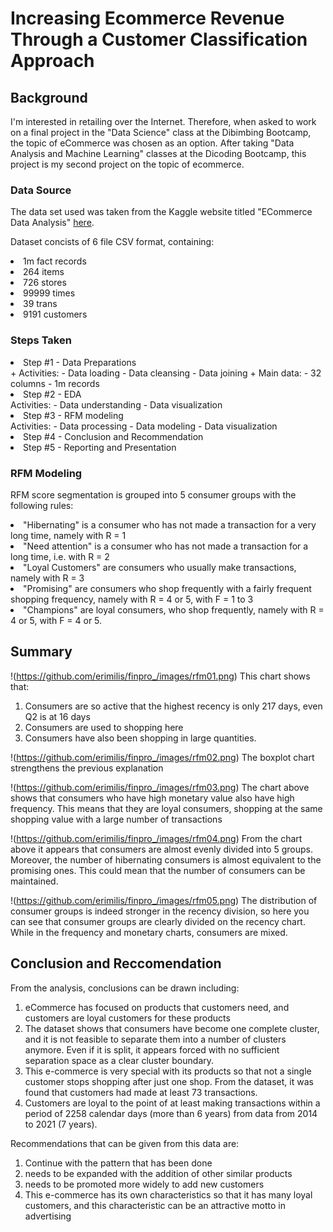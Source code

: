 # Increasing Ecommerce Revenue Through a Customer Classification Approach

## Background
I'm interested in retailing over the Internet. Therefore, when asked to work on a final project in the "Data Science" class at the Dibimbing Bootcamp, the topic of eCommerce was chosen as an option. After taking "Data Analysis and Machine Learning" classes at the Dicoding Bootcamp, this project is my second project on the topic of ecommerce.

### Data Source
The data set used was taken from the Kaggle website titled "ECommerce Data Analysis" <a href="https://www.kaggle.com/datasets/mmohaiminulislam/ecommerce-data-analysis" target="blank">here</a>.

Dataset concists of 6 file CSV format, containing:
<li>1m fact records
<li>264 items
<li>726 stores
<li>99999 times
<li>39 trans
<li>9191 customers

### Steps Taken
<li>Step #1 - Data Preparations</li>
      + Activities:
         - Data loading
         - Data cleansing
         - Data joining
      + Main data:
         - 32 columns
         - 1m records

<li>Step #2 - EDA</li>
Activities:
  - Data understanding
  - Data visualization

<li>Step #3 - RFM modeling</li>
    Activities:
    - Data processing
    - Data modeling
    - Data visualization
<li>Step #4 - Conclusion and Recommendation</li>
<li>Step #5 - Reporting and Presentation</li>

### RFM Modeling
RFM score segmentation is grouped into 5 consumer groups with the following rules:
<li>"Hibernating" is a consumer who has not made a transaction for a very long time, namely with R = 1</li>
<li>"Need attention" is a consumer who has not made a transaction for a long time, i.e. with R = 2</li>
<li>"Loyal Customers" are consumers who usually make transactions, namely with R = 3</li>
<li>"Promising" are consumers who shop frequently with a fairly frequent shopping frequency, namely with R = 4 or 5, with F = 1 to 3</li>
<li>"Champions" are loyal consumers, who shop frequently, namely with R = 4 or 5, with F = 4 or 5.</li>

## Summary

!(https://github.com/erimilis/finpro_/images/rfm01.png)
This chart shows that:
1. Consumers are so active that the highest recency is only 217 days, even Q2 is at 16 days
2. Consumers are used to shopping here
3. Consumers have also been shopping in large quantities.

!(https://github.com/erimilis/finpro_/images/rfm02.png)
The boxplot chart strengthens the previous explanation

!(https://github.com/erimilis/finpro_/images/rfm03.png)
The chart above shows that consumers who have high monetary value also have high frequency. This means that they are loyal consumers, shopping at the same shopping value with a large number of transactions

!(https://github.com/erimilis/finpro_/images/rfm04.png)
From the chart above it appears that consumers are almost evenly divided into 5 groups. Moreover, the number of hibernating consumers is almost equivalent to the promising ones. This could mean that the number of consumers can be maintained.

!(https://github.com/erimilis/finpro_/images/rfm05.png)
The distribution of consumer groups is indeed stronger in the recency division, so here you can see that consumer groups are clearly divided on the recency chart.
While in the frequency and monetary charts, consumers are mixed.

## Conclusion and Reccomendation

From the analysis, conclusions can be drawn including:
1. eCommerce has focused on products that customers need, and customers are loyal customers for these products
2. The dataset shows that consumers have become one complete cluster, and it is not feasible to separate them into a number of clusters anymore. Even if it is split, it appears forced with no sufficient separation space as a clear cluster boundary.
3. This e-commerce is very special with its products so that not a single customer stops shopping after just one shop. From the dataset, it was found that customers had made at least 73 transactions.
4. Customers are loyal to the point of at least making transactions within a period of 2258 calendar days (more than 6 years) from data from 2014 to 2021 (7 years).

Recommendations that can be given from this data are:
1. Continue with the pattern that has been done
2. needs to be expanded with the addition of other similar products
3. needs to be promoted more widely to add new customers
4. This e-commerce has its own characteristics so that it has many loyal customers, and this characteristic can be an attractive motto in advertising
